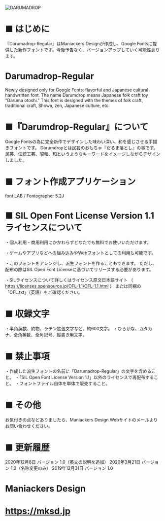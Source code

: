 ![DARUMADROP](https://mksd.jp/DARUMADROP_r_MD.gif "SAMPLE")

# ■ はじめに

 『Darumadrop-Regular』はManiackers Designが作成し、Google Fontsに提供した新作フォントです。今後予告なく、バージョンアップしていく可能性あります。

# Darumadrop-Regular
Newly designed only for Google Fonts: flavorful and Japanese cultural handwritten font. The name Darumdrop means Japanese folk craft toy "Daruma otoshi." This font is designed with the themes of folk craft, traditional craft, Showa, zen, Japanese culture, etc.

# ■『Darumdrop-Regular』について
Google Fontsの為に完全新作でデザインした味わい深い、和を感じさせる手描きフォントです。
Darumdropとは民芸のおもちゃ『だるま落とし』の事です。
民芸、伝統工芸、昭和、和というようなキーワードをイメージしながらデザインしました。


# ■ フォント作成アプリケーション
font LAB / Fontographer 5.2J


# ■ SIL Open Font License Version 1.1 ライセンスについて
・個人利用・商用利用にかかわらずどなたでも無料でお使いいただけます。

・ゲームやアプリなどへの組み込みやWebフォントとしての利用も可能です。

・このフォントをアレンジし、派生フォントを作ることもできます。
ただし、配布の際はSIL Open Font Licenseに基づいてリリースする必要があります。

・SILライセンスについて詳しくはライセンス原文日本語サイト
（ https://licenses.opensource.jp/OFL-1.1/OFL-1.1.html ）
または同梱の「OFL.txt」（英語）をご確認ください。


# ■ 収録文字
・半角英数、約物、ラテン拡張文字など。約600文字。
・ひらがな、カタカナ、全角英数、全角記号、縦書き用文字。


# ■ 禁止事項
・作成した派生フォントの名前に「Darumadrop-Regular」の文字を含めること。
・「SIL Open Font License Version 1.1」以外のライセンスで再配布すること。
・フォントファイル自体を単体で販売すること。


# ■ その他
お気付きの点などありましたら、Maniackers Design Webサイトのメールよりお問い合わせください。


# ■ 更新履歴
2020年12月8日 バージョン 1.0（英文の説明を追加）
2020年3月21日 バージョン 1.0（名称変更のみ）
2019年12月31日 バージョン 1.0


# Maniackers Design
# https://mksd.jp

